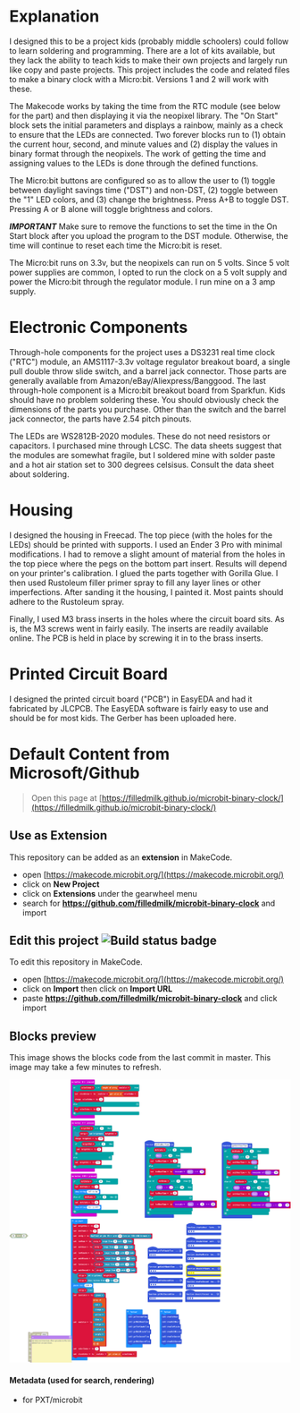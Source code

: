 <h1>Explanation</h1>

I designed this to be a project kids (probably middle schoolers) could follow to learn soldering and programming. There are a lot of kits available, but they lack the ability to teach kids to make their own projects and largely run like copy and paste projects. This project includes the code and related files to make a binary clock with a Micro:bit. Versions 1 and 2 will work with these. 

The Makecode works by taking the time from the RTC module (see below for the part) and then displaying it via the neopixel library. The "On Start" block sets the initial parameters and displays a rainbow, mainly as a check to ensure that the LEDs are connected. Two forever blocks run to (1) obtain the current hour, second, and minute values and (2) display the values in binary format through the neopixels. The work of getting the time and assigning values to the LEDs is done through the defined functions.

The Micro:bit buttons are configured so as to allow the user to (1) toggle between daylight savings time ("DST") and non-DST, (2) toggle between the "1" LED colors, and (3) change the brightness. Press A+B to toggle DST. Pressing A or B alone will toggle brightness and colors.

***IMPORTANT*** Make sure to remove the functions to set the time in the On Start block after you upload the program to the DST module. Otherwise, the time will continue to reset each time the Micro:bit is reset.

The Micro:bit runs on 3.3v, but the neopixels can run on 5 volts. Since 5 volt power supplies are common, I opted to run the clock on a 5 volt supply and power the Micro:bit through the regulator module. I run mine on a 3 amp supply.

<h1>Electronic Components</h1>
Through-hole components for the project uses a DS3231 real time clock ("RTC") module, an AMS1117-3.3v voltage regulator breakout board, a single pull double throw slide switch, and a barrel jack connector. Those parts are generally available from Amazon/eBay/Aliexpress/Banggood. The last through-hole component is a Micro:bit breakout board from Sparkfun. Kids should have no problem soldering these. You should obviously check the dimensions of the parts you purchase. Other than the switch and the barrel jack connector, the parts have 2.54 pitch pinouts. 


The LEDs are WS2812B-2020 modules. These do not need resistors or capacitors. I purchased mine through LCSC. The data sheets suggest that the modules are somewhat fragile, but I soldered mine with solder paste and a hot air station set to 300 degrees celsisus. Consult the data sheet about soldering.

<h1>Housing</h1>
I designed the housing in Freecad. The top piece (with the holes for the LEDs) should be printed with supports. I used an Ender 3 Pro with minimal modifications. I had to remove a slight amount of material from the holes in the top piece where the pegs on the bottom part insert. Results will depend on your printer's calibration. I glued the parts together with Gorilla Glue. I then used Rustoleum filler primer spray to fill any layer lines or other imperfections. After sanding it the housing, I painted it. Most paints should adhere to the Rustoleum spray.


Finally, I used M3 brass inserts in the holes where the circuit board sits. As is, the M3 screws went in fairly easily. The inserts are readily available online. The PCB is held in place by screwing it in to the brass inserts.

<h1>Printed Circuit Board</h1>
I designed the printed circuit board ("PCB") in EasyEDA and had it fabricated by JLCPCB. The EasyEDA software is fairly easy to use and should be for most kids. The Gerber has been uploaded here.

<h1>Default Content from Microsoft/Github</h1>

> Open this page at [https://filledmilk.github.io/microbit-binary-clock/](https://filledmilk.github.io/microbit-binary-clock/)

## Use as Extension

This repository can be added as an **extension** in MakeCode.

* open [https://makecode.microbit.org/](https://makecode.microbit.org/)
* click on **New Project**
* click on **Extensions** under the gearwheel menu
* search for **https://github.com/filledmilk/microbit-binary-clock** and import

## Edit this project ![Build status badge](https://github.com/filledmilk/microbit-binary-clock/workflows/MakeCode/badge.svg)

To edit this repository in MakeCode.

* open [https://makecode.microbit.org/](https://makecode.microbit.org/)
* click on **Import** then click on **Import URL**
* paste **https://github.com/filledmilk/microbit-binary-clock** and click import

## Blocks preview

This image shows the blocks code from the last commit in master.
This image may take a few minutes to refresh.

![A rendered view of the blocks](https://github.com/filledmilk/microbit-binary-clock/raw/master/.github/makecode/blocks.png)

#### Metadata (used for search, rendering)

* for PXT/microbit
<script src="https://makecode.com/gh-pages-embed.js"></script><script>makeCodeRender("{{ site.makecode.home_url }}", "{{ site.github.owner_name }}/{{ site.github.repository_name }}");</script>
